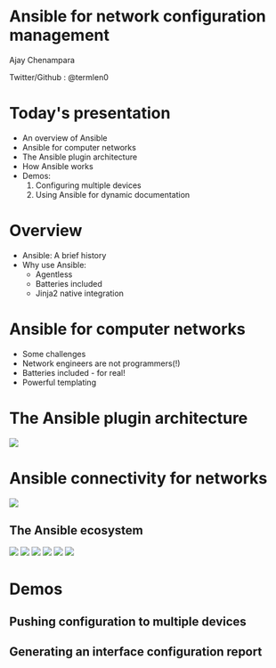 # Ansible for network configuration management

Ajay Chenampara

Twitter/Github : @termlen0




# Today's presentation

- An overview of Ansible
- Ansible for computer networks
- The Ansible plugin architecture
- How Ansible works
- Demos:
  1. Configuring multiple devices 
  2. Using Ansible for dynamic documentation



# Overview

- Ansible: A brief history
- Why use Ansible:
  - Agentless
  - Batteries included
  - Jinja2 native integration



  
# Ansible for computer networks

- Some challenges
- Network engineers are not programmers(!)
- Batteries included - for real!
- Powerful templating 




# The Ansible plugin architecture

<img src="images/plugin_architecture.png" align="middle" />




# Ansible connectivity for networks

<img src="images/local_execution.svg" />




## The Ansible ecosystem

<img src="images/how-ansible-works-diagram-01.svg" />



<img src="images/how-ansible-works-diagram-02.svg" />




<img src="images/how-ansible-works-diagram-03.svg" />




<img src="images/how-ansible-works-diagram-04.svg" />




<img src="images/how-ansible-works-diagram-05.svg" />




<img src="images/how-ansible-works-diagram-06.svg" />




# Demos



## Pushing configuration to multiple devices



## Generating an interface configuration report

